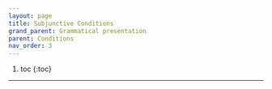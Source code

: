 ```yaml
---
layout: page
title: Subjunctive Conditions
grand_parent: Grammatical presentation
parent: Conditions
nav_order: 3
---
```


1. toc
{:toc}

***
